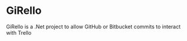 GiRello
=======

GiRello is a .Net project to allow GitHub or Bitbucket commits to interact with Trello